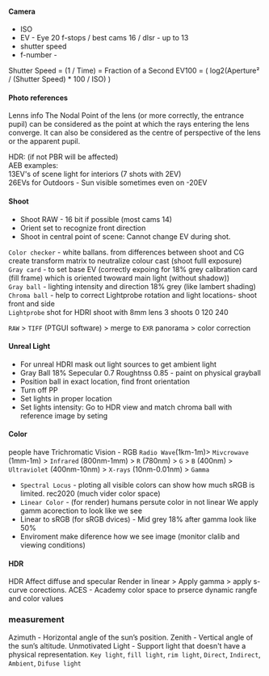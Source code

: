 #### Camera 
- ISO 
- EV - Eye 20 f-stops / best cams 16 / dlsr - up to 13  
- shutter speed 
- f-number - 

Shutter Speed = (1 / Time) = Fraction of a Second
EV100 = ( log2(Aperture² / (Shutter Speed) * 100 / ISO) )

#### Photo references
Lenns info
The Nodal Point of the lens (or more correctly, the entrance pupil) can be considered as the point at which the rays entering the lens converge. It can also be considered as the centre of perspective of the lens or the apparent pupil. 

HDR: (if not PBR will be affected)    
AEB examples:  
13EV's of scene light for interiors (7 shots with 2EV)  
26EVs for Outdoors - Sun visible sometimes even on -20EV  

#### Shoot
- Shoot RAW - 16 bit if possible (most cams 14)  
- Orient set to recognize front direction  
- Shoot in central point of scene: Cannot change EV during shot.    


`Color checker` - white ballans. from differences between shoot and CG create transform matrix to neutralize colour cast (shoot fulll exposure)   
`Gray card` - to set base EV (correctly expoing for 18% grey calibration card (fill frame) which is oriented twoward main light (without shadow))  
`Gray ball` -  lighting intensity and direction 18% grey (like lambert shading)   
`Chroma ball` -  help to correct Lightprobe rotation and light locations- shoot front and side   
`Lightprobe` shot for HDRI shoot with 8mm lens 3 shoots 0 120 240  

`RAW` > `TIFF` (PTGUI software) > merge to  `EXR` panorama  > color correction 

#### Unreal Light
- For unreal HDRI mask out light sources to get ambient light   
- Gray Ball 18% Sepecular 0.7 Roughtnss 0.85 - paint on physical grayball    
- Position ball in exact location, find front orientation   
- Turn off PP    
- Set lights in proper location  
- Set lights intensity: Go to HDR view and match chroma ball with reference image by seting   
 

#### Color
people have Trichromatic Vision - RGB
`Radio Wave`(1km-1m)> `Mivcrowave` (1mm-1m) > `Infrared` (800nm-1mm) > `R` (780nm) > `G` > `B` (400nm) > `Ultraviolet` (400nm-10nm) > `X-rays` (10nm-0.01nm) > `Gamma`    

- `Spectral Locus` - ploting all visible colors can show how much sRGB is limited. rec2020 (much vider color space)    
- `Linear Color` - (for render) humans persute color in not linear We apply gamm acorection to look like we see   
- Linear to sRGB (for sRGB dvices) - Mid grey 18% after gamma look like 50%     
- Enviroment make diference how we see image  (monitor clalib and viewing conditions)

#### HDR
HDR Affect diffuse and specular
Render in linear > Apply gamma > apply s-curve corections.
ACES - Academy color space  to prserce dynamic rangfe and color values  

### measurement  
Azimuth - Horizontal angle of the sun’s position.
Zenith - Vertical angle of the sun’s altitude.
Unmotivated Light - Support light that doesn't have a physical representation.
`Key light`, `fill light`, `rim light`, 
`Direct`, `Indirect`, `Ambient`, `Difuse light `  




